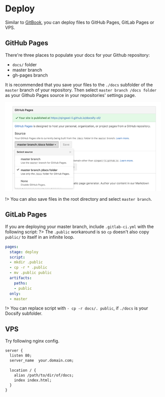 # Deploy

Similar to [GitBook](https://www.gitbook.com), you can deploy files to GitHub Pages, GitLab Pages or VPS.

## GitHub Pages

There're three places to populate your docs for your Github repository:

* `docs/` folder
* master branch
* gh-pages branch

It is recommended that you save your files to the `./docs` subfolder of the `master` branch of your repository. Then select `master branch /docs folder` as your Github Pages source in your repositories' settings page.

![github pages](_images/deploy-github-pages.png)

!> You can also save files in the root directory and select `master branch`.

## GitLab Pages

If you are deploying your master branch, include `.gitlab-ci.yml` with the following script:
?> The `.public` workaround is so `cp` doesn't also copy `public/` to itself in an infinite loop.

``` YAML
pages:
  stage: deploy
  script:
  - mkdir .public
  - cp -r * .public
  - mv .public public
  artifacts:
    paths:
    - public
  only:
  - master
```

!> You can replace script with `- cp -r docs/. public`, if `./docs` is your Docsify subfolder.

## VPS

Try following nginx config.

```nginx
server {
  listen 80;
  server_name  your.domain.com;

  location / {
    alias /path/to/dir/of/docs;
    index index.html;
  }
}
```
